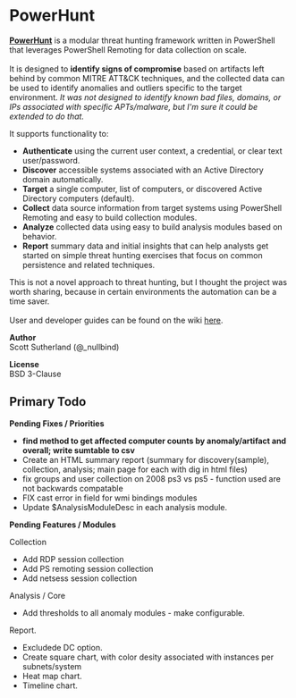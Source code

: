 # PowerHunt
<a href="https://github.com/NetSPI/PowerHunt/wiki"><strong>PowerHunt</strong></a> is a modular threat hunting framework written in PowerShell that leverages PowerShell Remoting for data collection on scale. <br><br> 
It is designed to <strong>identify signs of compromise</strong> based on artifacts left behind by common MITRE ATT&CK techniques, and the collected data can be used to identify anomalies and outliers specific to the target environment.  <em>It was not designed to identify known bad files, domains, or IPs associated with specific APTs/malware, but I'm sure it could be extended to do that.</em> 

It supports functionality to:
* <strong>Authenticate</strong> using the current user context, a credential, or clear text user/password.
* <strong>Discover</strong> accessible systems associated with an Active Directory domain automatically.
* <strong>Target</strong> a single computer, list of computers, or discovered Active Directory computers (default).
* <strong>Collect</strong> data source information from target systems using PowerShell Remoting and easy to build collection modules.
* <strong>Analyze</strong> collected data using easy to build analysis modules based on behavior.
* <strong>Report</strong> summary data and initial insights that can help analysts get started on simple threat hunting exercises that focus on common persistence and related techniques.

This is not a novel approach to threat hunting, but I thought the project was worth sharing, because in certain environments the automation can be a time saver. <br><br>
User and developer guides can be found on the wiki  <a href="https://github.com/NetSPI/PowerHunt/wiki">here</a>.<Br>

<strong>Author</strong><Br>
Scott Sutherland (@_nullbind) <Br>

<strong>License</strong><Br>
BSD 3-Clause

Primary Todo
--
**Pending Fixes / Priorities**
* **find method to get affected computer counts by anomaly/artifact and overall; write sumtable to csv**
* Create an HTML summary report (summary for discovery(sample), collection, analysis; main page for each with dig in html files)
* fix groups and user collection on 2008 ps3 vs ps5 - function used are not backwards compatable
* FIX cast error in field for wmi bindings modules
* Update $AnalysisModuleDesc in each analysis module.
  
**Pending Features / Modules**

Collection
* Add RDP session collection
* Add PS remoting session collection
* Add netsess session collection
  
Analysis / Core
* Add thresholds to all anomaly modules - make configurable.
  
Report.
* Excludede DC option.
* Create square chart, with color desity associated with instances per subnets/system
* Heat map chart.
* Timeline chart.
  


  







